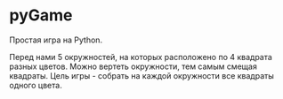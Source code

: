 # pyGame

Простая игра на Python.

Перед нами 5 окружностей, на которых расположено по 4 квадрата разных цветов. 
Можно вертеть окружности, тем самым смещая квадраты.
Цель игры - собрать на каждой окружности все квадраты одного цвета.
